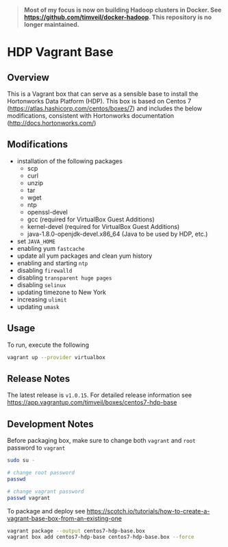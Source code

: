 >**Most of my focus is now on building Hadoop clusters in Docker.  See https://github.com/timveil/docker-hadoop.  This repository is no longer maintained.**

# HDP Vagrant Base

## Overview

This is a Vagrant box that can serve as a sensible base to install the Hortonworks Data Platform (HDP).  This box is based on Centos 7 (https://atlas.hashicorp.com/centos/boxes/7) and includes the below 
 modifications, consistent with Hortonworks documentation (http://docs.hortonworks.com/)

## Modifications

* installation of the following packages
  * scp
  * curl
  * unzip
  * tar
  * wget
  * ntp
  * openssl-devel
  * gcc (required for VirtualBox Guest Additions)
  * kernel-devel (required for VirtualBox Guest Additions)
  * java-1.8.0-openjdk-devel.x86_64 (Java to be used by HDP, etc.)
* set `JAVA_HOME`  
* enabling yum `fastcache`
* update all yum packages and clean yum history
* enabling and starting `ntp`
* disabling `firewalld`
* disabling `transparent huge pages`
* disabling `selinux`
* updating timezone to New York
* increasing `ulimit`
* updating `umask`

## Usage

To run, execute the following

```bash
vagrant up --provider virtualbox
```

## Release Notes

The latest release is `v1.0.15`.  For detailed release information see https://app.vagrantup.com/timveil/boxes/centos7-hdp-base

## Development Notes

Before packaging box, make sure to change both `vagrant` and `root` password to `vagrant`

```bash
sudo su -

# change root password
passwd 

# change vagrant password
passwd vagrant
```

To package and deploy see https://scotch.io/tutorials/how-to-create-a-vagrant-base-box-from-an-existing-one

```bash
vagrant package --output centos7-hdp-base.box
vagrant box add centos7-hdp-base centos7-hdp-base.box --force
```


